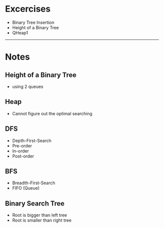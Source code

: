 # Excercises
- Binary Tree Insertion
- Height of a Binary Tree
- QHeap1

---
# Notes
## Height of a Binary Tree
- using 2 queues

## Heap
- Cannot figure out the optimal searching 

## DFS
- Depth-First-Search
- Pre-order
- In-order
- Post-order

## BFS
- Breadth-First-Search
- FIFO (Queue)

## Binary Search Tree
- Root is bigger than left tree
- Root is smaller than right tree
